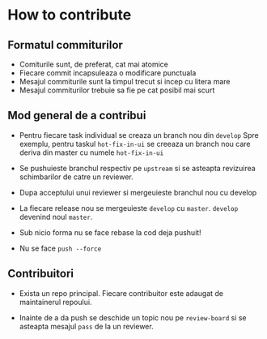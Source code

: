 How to contribute
=================

Formatul commiturilor
---------------------
* Comiturile sunt, de preferat, cat mai atomice
* Fiecare commit incapsuleaza o modificare punctuala
* Mesajul commiturile sunt la timpul trecut si incep cu litera mare
* Mesajul commiturilor trebuie sa fie pe cat posibil mai scurt

Mod general de a contribui
--------------------------

* Pentru fiecare task individual se creaza un branch nou din `develop`
  Spre exemplu, pentru taskul `hot-fix-in-ui` se creeaza un branch nou
  care deriva din master cu numele `hot-fix-in-ui`

* Se pushuieste branchul respectiv pe `upstream` si se asteapta revizuirea schimbarilor
  de catre un reviewer.

* Dupa acceptului unui reviewer si mergeuieste branchul nou cu develop

* La fiecare release nou se mergeuieste `develop` cu `master`. `develop` devenind
  noul `master`.

* Sub nicio forma nu se face rebase la cod deja pushuit!

* Nu se face `push --force`

Contribuitori
-------------
* Exista un repo principal. Fiecare contribuitor este adaugat de maintainerul
  repoului.

* Inainte de a da push se deschide un topic nou pe `review-board` si se asteapta
  mesajul `pass` de la un reviewer.
